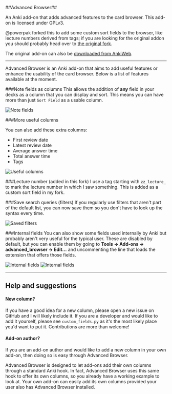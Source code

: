 ##Advanced Browser##

An Anki add-on that adds advanced features to the card browser. This add-on is licensed under GPLv3.

@powerpak forked this to add some custom sort fields to the browser, like lecture numbers derived from tags; if you are looking for the original addon you should probably head over to [the original fork](https://github.com/hssm/advanced-browser).

The original add-on can also be [downloaded from AnkiWeb](https://ankiweb.net/shared/info/874215009).

---

Advanced Browser is an Anki add-on that aims to add useful features or enhance the usability of the card browser. Below is a list of features available at the moment.

###Note fields as columns
This allows the addition of **any** field in your decks as a column that you can display and sort. This means you can have more than just ```Sort Field``` as a usable column.

![Note fields](https://raw.github.com/hssm/advanced-browser/master/docs/screenshot_info.png)


###More useful columns

You can also add these extra columns:
- First review date
- Latest review date
- Average answer time
- Total answer time
- Tags

![Useful columns](https://raw.github.com/hssm/advanced-browser/master/docs/context.png)

###Lecture number (added in this fork)
I use a tag starting with `zz_lecture_` to mark the lecture number in which I saw something.  This is added as a custom sort field in my fork.

###Save search queries (filters)
If you regularly use filters that aren't part of the default list, you can now save them so you don't have to look up the syntax every time.

![Saved filters](https://raw.github.com/hssm/advanced-browser/master/docs/saved_filters.png)

###Internal fields
You can also show some fields used internally by Anki but probably aren't very useful for the typical user. These are disabled by default, but you can enable them by going to **Tools -> Add-ons -> advanced_browser -> Edit...** and uncommenting the line that loads the extension that offers those fields.

![Internal fields](https://raw.github.com/hssm/advanced-browser/master/docs/edit.png)
![Internal fields](https://raw.github.com/hssm/advanced-browser/master/docs/context_internal.png)

---
## Help and suggestions

#### New column?
If you have a good idea for a new column, please open a new issue on GitHub and I will likely include it. If you are a developer and would like to add it yourself, please see ```custom_fields.py``` as it's the most likely place you'd want to put it. Contributions are more than welcome!

#### Add-on author?
If you are an add-on author and would like to add a new column in your own add-on, then doing so is easy through Advanced Browser.

Advanced Browser is designed to let add-ons add their own columns through a standard Anki hook. In fact, Advanced Browser uses this same hook to offer its own columns, so you already have a working example to look at. Your own add-on can easily add its own columns provided your user also has Advanced Browser installed.
